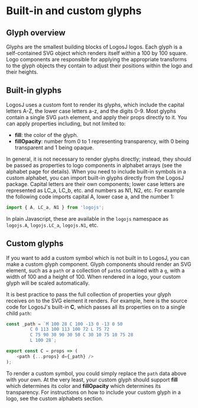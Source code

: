 # Built-in and custom glyphs

## Glyph overview

Glyphs are the smallest building blocks of LogosJ logos. Each glyph is a self-contained SVG
object which renders itself within a 100 by 100 square. Logo components are responsible for
applying the appropriate transforms to the glyph objects they contain to adjust their positions
within the logo and their heights.  

## Built-in glyphs

LogosJ uses a custom font to render its glyphs, which include the capital letters A-Z, the lower
case letters a-z, and the digits 0-9. Most glyphs contain a single SVG `path` element, and apply
their props directly to it. You can apply properties including, but not limited to:

* **fill**: the color of the glyph.
* **fillOpacity**: number from 0 to 1 representing transparency, with 0 being transparent and 1
being opaque.

In general, it is not necessary to render glyphs directly; instead, they should be passed as
properties to logo components in alphabet arrays (see the alphabet page for details). When you need
to include built-in symbols in a custom alphabet, you can import built-in glyphs directly from the
LogosJ package. Capital letters are their own components; lower case letters are represented as LC_a,
LC_b, etc. and numbers as N1, N2, etc. For example the following code imports capital A,
lower case a, and the number 1:

```js
import { A, LC_a, N1 } from 'logojs';
```

In plain Javascript, these are available in the `logojs` namespace as `logojs.A`, `logojs.LC_a`,
`logojs.N1`, etc.

## Custom glyphs

If you want to add a custom symbol which is not built in to LogosJ, you can make a custom glyph
component. Glyph components should render an SVG element, such as a `path` or a collection of
`path`s contained with a `g`, with a width of 100 and a height of 100. When rendered in a logo,
your custom glyph will be scaled automatically.

It is best practice to pass the full collection of properties your glyph receives on to the SVG
element it renders. For example, here is the source code for LogosJ's built-in **C**, which passes
all its properties on to a single child `path`:

```js
const _path = `M 100 28 C 100 -13 0 -13 0 50
         C 0 113 100 113 100 72 L 75 72
         C 75 90 30 90 30 50 C 30 10 75 10 75 28
         L 100 28`;

export const C = props => (
    <path {...props} d={_path} />
);
```

To render a custom symbol, you could simply replace the `path` data above with your own.
At the very least, your custom glyph should support **fill** which determines its color and
**fillOpacity** which determines its transparency. For instructions on how to include your
custom glyph in a logo, see the custom alphabets section.

